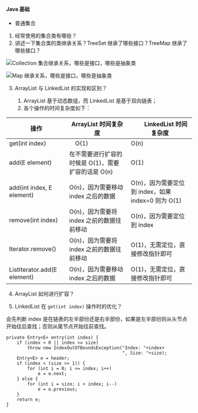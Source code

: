 #### Java 基础

- 普通集合

1. 经常使用的集合类有哪些？
2. 讲述一下集合类的类继承关系？TreeSet 继承了哪些接口？TreeMap 继承了哪些接口？

![Collection 集合继承关系，哪些是接口，哪些是抽象类]()

![Map 继承关系，哪些是接口，哪些是抽象类]()

3. ArrayList 与 LinkedList 的实现和区别？

    1. ArrayList 基于动态数组，而 LinkedList 是基于双向链表；
    2. 各个操作的时间复杂度如下：

操作 |          ArrayList 时间复杂度 |　　LinkedList 时间复杂度
---|---|---
get(int index)|　O(1) | O(n) |
add(E element)| 在不需要进行扩容的时候是 O(1)，需要扩容的话是 O(n) | O(1) |
add(int index, E element)| O(n)，因为需要移动 index 之后的数据 | O(n)，因为需要定位到 index，如果 index=0 则为 O(1) |
remove(int index)| O(n)，因为需要将 index 之前的数据往前移动 | O(n)，因为需要定位到 index |
Iterator.remove()| O(n)，因为需要将 index 之前的数据往前移动 | O(1)，无需定位，直接修改指针即可|
ListIterator.add(E element)|O(n)，因为需要移动 index 之后的数据 | O(1)，无需定位，直接修改指针即可|

4. ArrayList 如何进行扩容？

5. LinkedList 在 `get(int index)` 操作时的优化？

会先判断 index 是在链表的左半部份还是右半部份，如果是左半部份则从头节点开始往后查找；否则从尾节点开始往前查找。
```
private Entry<E> entry(int index) {
    if (index < 0 || index >= size)
        throw new IndexOutOfBoundsException("Index: "+index+
                                            ", Size: "+size);
    Entry<E> e = header;
    if (index < (size >> 1)) {
        for (int i = 0; i <= index; i++)
            e = e.next;
    } else {
        for (int i = size; i > index; i--)
            e = e.previous;
    }
    return e;
}
```
